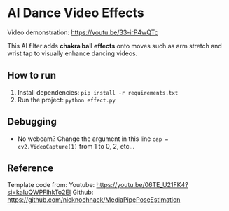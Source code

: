 # AI Dance Video Effects

Video demonstration: https://youtu.be/33-irP4wQTc

This AI filter adds **chakra ball effects** onto moves such as arm stretch and wrist tap to visually enhance dancing videos.

## How to run

1. Install dependencies: `pip install -r requirements.txt`
2. Run the project: `python effect.py`

## Debugging

- No webcam? Change the argument in this line `cap = cv2.VideoCapture(1)` from 1 to 0, 2, etc...

## Reference

Template code from:
Youtube: https://youtu.be/06TE_U21FK4?si=kaIuQWPFlhkTo2EI
Github: https://github.com/nicknochnack/MediaPipePoseEstimation
